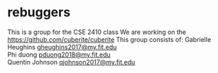 # rebuggers
This is a group for the CSE 2410 class 
We are working on the https://github.com/cuberite/cuberite
This group consists of:
Gabrielle Heughins  gheughins2017@my.fit.edu   
Phi duong           pduong2018@my.fit.edu      
Quentin Johnson     qjohnson2017@my.fit.edu    
